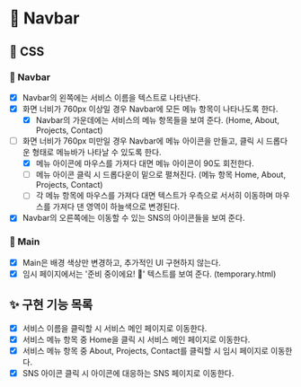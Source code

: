 # 🚀 Navbar

## 🎨 CSS

### 📌 Navbar

- [x] Navbar의 왼쪽에는 서비스 이름을 텍스트로 나타낸다.
- [x] 화면 너비가 760px 이상일 경우 Navbar에 모든 메뉴 항목이 나타나도록 한다.
  - [x] Navbar의 가운데에는 서비스의 메뉴 항목들을 보여 준다. (Home, About, Projects, Contact)
- [ ] 화면 너비가 760px 미만일 경우 Navbar에 메뉴 아이콘을 만들고, 클릭 시 드롭다운 형태로 메뉴바가 나타날 수 있도록 한다.
  - [x] 메뉴 아이콘에 마우스를 가져다 대면 메뉴 아이콘이 90도 회전한다.
  - [ ] 메뉴 아이콘 클릭 시 드롭다운이 밑으로 펼쳐진다. (메뉴 항목 Home, About, Projects, Contact)
  - [ ] 각 메뉴 항목에 마우스를 가져다 대면 텍스트가 우측으로 서서히 이동하며 마우스를 가져다 댄 영역이 하늘색으로 변경된다.
- [x] Navbar의 오른쪽에는 이동할 수 있는 SNS의 아이콘들을 보여 준다.

### 📌 Main

- [x] Main은 배경 색상만 변경하고, 추가적인 UI 구현하지 않는다.
- [x] 임시 페이지에서는 '준비 중이에요! 🔎' 텍스트를 보여 준다. (temporary.html)

## ✨ 구현 기능 목록

- [x] 서비스 이름을 클릭할 시 서비스 메인 페이지로 이동한다.
- [x] 서비스 메뉴 항목 중 Home을 클릭 시 서비스 메인 페이지로 이동한다.
- [x] 서비스 메뉴 항목 중 About, Projects, Contact를 클릭할 시 임시 페이지로 이동한다.
- [x] SNS 아이콘 클릭 시 아이콘에 대응하는 SNS 페이지로 이동한다.
